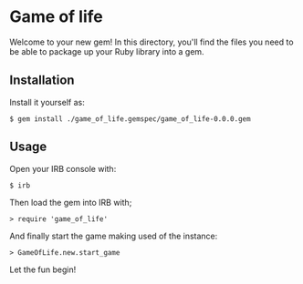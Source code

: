 # Game of life

Welcome to your new gem! In this directory, you'll find the files you need to be able to package up your Ruby library into a gem.

## Installation

Install it yourself as:

    $ gem install ./game_of_life.gemspec/game_of_life-0.0.0.gem

## Usage

Open your IRB console with:

    $ irb

Then load the gem into IRB with;

    > require 'game_of_life'

And finally start the game making used of the instance:

    > GameOfLife.new.start_game

Let the fun begin!